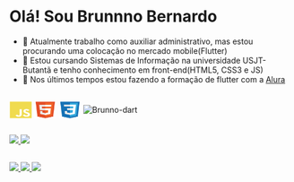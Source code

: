 # Olá! Sou Brunnno Bernardo

- 🔭 Atualmente trabalho como auxiliar administrativo, mas estou procurando uma colocação no mercado mobile(Flutter)
- 🌱 Estou cursando Sistemas de Informação na universidade USJT-Butantã e tenho conhecimento em front-end(HTML5, CSS3 e JS)
- 🌱 Nos últimos tempos estou fazendo a formação de flutter com a <a href="https://www.alura.com.br/?gclid=Cj0KCQiAgOefBhDgARIsAMhqXA5UlqYtj57NVRgdBrvnzNR-rcZHhYDhePeiI57RFD3mFNIPbxJLnBAaApoVEALw_wcB" target= blank>Alura</a>

<div style="display: inline_block"> <br>
    <img align="center" alt="Brunno-Js" height="30" width="40"
    src="https://raw.githubusercontent.com/devicons/devicon/master/icons/javascript/javascript-plain.svg">
    <img align="center" alt="Brunno-HTML" height="30" width="40" 
    src="https://raw.githubusercontent.com/devicons/devicon/master/icons/html5/html5-original.svg">
    <img align="center" alt="Brunno-CSS" height="30" width="40" 
    src="https://raw.githubusercontent.com/devicons/devicon/master/icons/css3/css3-original.svg">
    <img align="center" alt="Brunno-dart" height="30" width="40"
    src="https://cdn.jsdelivr.net/gh/devicons/devicon/icons/dart/dart-original.svg"/>
</div> 

##

<div style="display: inline_block">
  <a href="httpsem"github.com/brunnobernardo">
    <img height"180em" width = "400em" src="https://github-readme-stats.vercel.app/api?username=brunnobernardo&theme=gotham&show_icons=true&include_all_cinnits_private=true"/>
     <img height"180em" width = "300em"  src="https://github-readme-stats.vercel.app/api/top-langs/?username=brunnobernardo&layout=compact&langs_conut=16&theme=gotham"/>
</div>
                                                                                                   
##
                                                                                                   
 <div>                                                                                                                                                
    <a href="https://www.linkedin.com/in/brunno-bernardo-b0a502204/" target="_blank"><img src="https://img.shields.io/badge/LinkedIn-0077B5?style=for-the-badge&logo=linkedin&logoColor=white" target="_blank"> </a>
    <a href="https://api.whatsapp.com/send/?phone=5511955520403&text&app_absent=0" target="_blank"><img src="https://img.shields.io/badge/WhatsApp-25D366?style=for-the-badge&logo=whatsapp&logoColor=white" target="_blank"> </a>
    <a href = "mailto:brunnobernardo00@gmail.com"><img src="https://img.shields.io/badge/-Gmail-%23333?style=for-the-badge&logo=gmail&logoColor=white" target="_blank"></a>
 </div>
